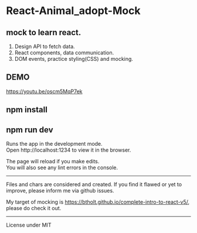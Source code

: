 # React-Animal_adopt-Mock

## mock to learn react.

1. Design API to fetch data.
2. React components, data communication.
3. DOM events, practice styling(CSS) and mocking.

## DEMO 
https://youtu.be/oscm5MqP7ek

## npm install
## npm run dev

Runs the app in the development mode.<br />
Open http://localhost:1234  to view it in the browser.

The page will reload if you make edits.<br />
You will also see any lint errors in the console.


---

Files and chars are considered and created. If you find it flawed or yet to improve, please inform me via github issues. 

My target of mocking is https://btholt.github.io/complete-intro-to-react-v5/, please do check it out.

---

License under MIT
